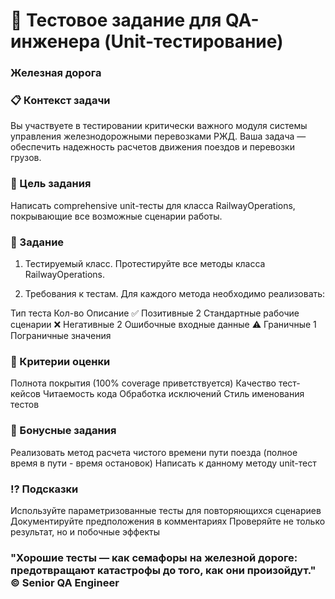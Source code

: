 # 🚂 Тестовое задание для QA-инженера (Unit-тестирование)

### Железная дорога

### 📋 Контекст задачи
Вы участвуете в тестировании критически важного модуля системы управления железнодорожными перевозками РЖД. Ваша задача — обеспечить надежность расчетов движения поездов и перевозки грузов.

### 🎯 Цель задания
Написать comprehensive unit-тесты для класса RailwayOperations, покрывающие все возможные сценарии работы.

### 📝 Задание
1. Тестируемый класс.
Протестируйте все методы класса RailwayOperations.

2. Требования к тестам.
Для каждого метода необходимо реализовать:

Тип теста	Кол-во	Описание
✅ Позитивные	2	Стандартные рабочие сценарии
❌ Негативные	2	Ошибочные входные данные
⚠️ Граничные	1	Пограничные значения

### 🧪 Критерии оценки
Полнота покрытия (100% coverage приветствуется)
Качество тест-кейсов
Читаемость кода
Обработка исключений
Стиль именования тестов

### 💎 Бонусные задания
Реализовать метод расчета чистого времени пути поезда (полное время в пути - время остановок)
Написать к данному методу unit-тест

### ⁉️ Подсказки
Используйте параметризованные тесты для повторяющихся сценариев
Документируйте предположения в комментариях
Проверяйте не только результат, но и побочные эффекты

### "Хорошие тесты — как семафоры на железной дороге: предотвращают катастрофы до того, как они произойдут." © Senior QA Engineer
